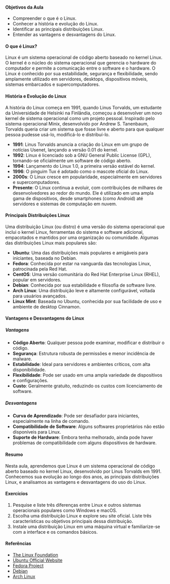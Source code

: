 #### Objetivos da Aula

- Compreender o que é o Linux.
- Conhecer a história e evolução do Linux.
- Identificar as principais distribuições Linux.
- Entender as vantagens e desvantagens do Linux.

#### O que é Linux?

Linux é um sistema operacional de código aberto baseado no kernel Linux. O kernel é o núcleo do sistema operacional que gerencia o hardware do computador e permite a comunicação entre o software e o hardware. O Linux é conhecido por sua estabilidade, segurança e flexibilidade, sendo amplamente utilizado em servidores, desktops, dispositivos móveis, sistemas embarcados e supercomputadores.

#### História e Evolução do Linux

A história do Linux começa em 1991, quando Linus Torvalds, um estudante da Universidade de Helsinki na Finlândia, começou a desenvolver um novo kernel de sistema operacional como um projeto pessoal. Inspirado pelo sistema operacional Minix, desenvolvido por Andrew S. Tanenbaum, Torvalds queria criar um sistema que fosse livre e aberto para que qualquer pessoa pudesse usá-lo, modificá-lo e distribuí-lo.

- **1991**: Linus Torvalds anuncia a criação do Linux em um grupo de notícias Usenet, lançando a versão 0.01 do kernel.
- **1992**: Linux é licenciado sob a GNU General Public License (GPL), tornando-se oficialmente um software de código aberto.
- **1994**: Lançamento do Linux 1.0, a primeira versão estável do kernel.
- **1996**: O pinguim Tux é adotado como o mascote oficial do Linux.
- **2000s**: O Linux cresce em popularidade, especialmente em servidores e supercomputadores.
- **Presente**: O Linux continua a evoluir, com contribuições de milhares de desenvolvedores ao redor do mundo. Ele é utilizado em uma ampla gama de dispositivos, desde smartphones (como Android) até servidores e sistemas de computação em nuvem.

#### Principais Distribuições Linux

Uma distribuição Linux (ou distro) é uma versão do sistema operacional que inclui o kernel Linux, ferramentas do sistema e software adicional, empacotados e mantidos por uma organização ou comunidade. Algumas das distribuições Linux mais populares são:

- **Ubuntu**: Uma das distribuições mais populares e amigáveis para iniciantes, baseada no Debian.
- **Fedora**: Conhecida por estar na vanguarda das tecnologias Linux, patrocinada pela Red Hat.
- **CentOS**: Uma versão comunitária do Red Hat Enterprise Linux (RHEL), popular em servidores.
- **Debian**: Conhecida por sua estabilidade e filosofia de software livre.
- **Arch Linux**: Uma distribuição leve e altamente configurável, voltada para usuários avançados.
- **Linux Mint**: Baseada no Ubuntu, conhecida por sua facilidade de uso e ambiente de desktop Cinnamon.

#### Vantagens e Desvantagens do Linux

##### Vantagens

- **Código Aberto**: Qualquer pessoa pode examinar, modificar e distribuir o código.
- **Segurança**: Estrutura robusta de permissões e menor incidência de malware.
- **Estabilidade**: Ideal para servidores e ambientes críticos, com alta disponibilidade.
- **Flexibilidade**: Pode ser usado em uma ampla variedade de dispositivos e configurações.
- **Custo**: Geralmente gratuito, reduzindo os custos com licenciamento de software.

##### Desvantagens

- **Curva de Aprendizado**: Pode ser desafiador para iniciantes, especialmente na linha de comando.
- **Compatibilidade de Software**: Alguns softwares proprietários não estão disponíveis para Linux.
- **Suporte de Hardware**: Embora tenha melhorado, ainda pode haver problemas de compatibilidade com alguns dispositivos de hardware.

#### Resumo

Nesta aula, aprendemos que Linux é um sistema operacional de código aberto baseado no kernel Linux, desenvolvido por Linus Torvalds em 1991. Conhecemos sua evolução ao longo dos anos, as principais distribuições Linux, e analisamos as vantagens e desvantagens do uso do Linux.

#### Exercícios

1. Pesquise e liste três diferenças entre Linux e outros sistemas operacionais populares como Windows e macOS.
2. Escolha uma distribuição Linux e explore seu site oficial. Liste três características ou objetivos principais dessa distribuição.
3. Instale uma distribuição Linux em uma máquina virtual e familiarize-se com a interface e os comandos básicos.

#### Referências

- [The Linux Foundation](https://www.linuxfoundation.org/)
- [Ubuntu Official Website](https://ubuntu.com/)
- [Fedora Project](https://getfedora.org/)
- [Debian](https://www.debian.org/)
- [Arch Linux](https://www.archlinux.org/)